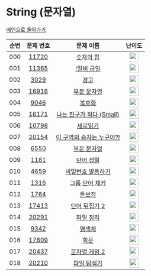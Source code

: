 # String (문자열)

[메인으로 돌아가기](https://github.com/Alom-codingTest/codingTest-25-1)

| 순번  |                                   문제 번호                                   |                                         문제 이름                                         |                                        난이도                                         |
|:---:|:-------------------------------------------------------------------------:|:-------------------------------------------------------------------------------------:|:----------------------------------------------------------------------------------:|
| 000 | <a href="https://www.acmicpc.net/problem/11720" target="_blank">11720</a> |       <a href="https://www.acmicpc.net/problem/11720" target="_blank">숫자의 합</a>       | <img height="25px" width="25px" src="https://static.solved.ac/tier_small/2.svg"/>  |<a href="./../../solution/string/11720" target="_blank">바로 가기</a>|
| 001 | <a href="https://www.acmicpc.net/problem/11365" target="_blank">11365</a> |      <a href="https://www.acmicpc.net/problem/11365" target="_blank">!밀비 급일</a>       | <img height="25px" width="25px" src="https://static.solved.ac/tier_small/2.svg"/>  |<a href="./../../solution/string/11365" target="_blank">바로 가기</a>|
| 002 |  <a href="https://www.acmicpc.net/problem/3029" target="_blank">3029</a>  |         <a href="https://www.acmicpc.net/problem/3029" target="_blank">경고</a>         | <img height="25px" width="25px" src="https://static.solved.ac/tier_small/3.svg"/>  |<a href="./../../solution/string/3029" target="_blank">바로 가기</a>|
| 003 | <a href="https://www.acmicpc.net/problem/16916" target="_blank">16916</a> |      <a href="https://www.acmicpc.net/problem/16916" target="_blank">부분 문자열</a>       | <img height="25px" width="25px" src="https://static.solved.ac/tier_small/4.svg"/>  ||
| 004 |  <a href="https://www.acmicpc.net/problem/9046" target="_blank">9046</a>  |        <a href="https://www.acmicpc.net/problem/9046" target="_blank">복호화</a>         | <img height="25px" width="25px" src="https://static.solved.ac/tier_small/4.svg"/>  |<a href="./../../solution/string/9046" target="_blank">바로 가기</a>|
| 005 | <a href="https://www.acmicpc.net/problem/16171" target="_blank">16171</a> | <a href="https://www.acmicpc.net/problem/16171" target="_blank">나는 친구가 적다 (Small)</a> | <img height="25px" width="25px" src="https://static.solved.ac/tier_small/4.svg"/>  |<a href="./../../solution/string/16171" target="_blank">바로 가기</a>|
| 006 | <a href="https://www.acmicpc.net/problem/10798" target="_blank">10798</a> |       <a href="https://www.acmicpc.net/problem/10798" target="_blank">세로읽기</a>        | <img height="25px" width="25px" src="https://static.solved.ac/tier_small/5.svg"/>  |<a href="./../../solution/string/10798" target="_blank">바로 가기</a>|
| 007 | <a href="https://www.acmicpc.net/problem/20154" target="_blank">20154</a> |  <a href="https://www.acmicpc.net/problem/20154" target="_blank">이 구역의 승자는 누구야?!</a>  | <img height="25px" width="25px" src="https://static.solved.ac/tier_small/5.svg"/>  |<a href="./../../solution/string/20154" target="_blank">바로 가기</a>|
| 008 |  <a href="https://www.acmicpc.net/problem/6550" target="_blank">6550</a>  |       <a href="https://www.acmicpc.net/problem/6550" target="_blank">부분 문자열</a>       | <img height="25px" width="25px" src="https://static.solved.ac/tier_small/6.svg"/>  |<a href="./../../solution/string/6550" target="_blank">바로 가기</a>|
| 009 |  <a href="https://www.acmicpc.net/problem/1181" target="_blank">1181</a>  |       <a href="https://www.acmicpc.net/problem/1181" target="_blank">단어 정렬</a>        | <img height="25px" width="25px" src="https://static.solved.ac/tier_small/6.svg"/>  |<a href="./../../solution/string/1181" target="_blank">바로 가기</a>|
| 010 |  <a href="https://www.acmicpc.net/problem/4659" target="_blank">4659</a>  |     <a href="https://www.acmicpc.net/problem/4659" target="_blank">비밀번호 발음하기</a>      | <img height="25px" width="25px" src="https://static.solved.ac/tier_small/6.svg"/>  |<a href="./../../solution/string/4659" target="_blank">바로 가기</a>|
| 011 |  <a href="https://www.acmicpc.net/problem/1316" target="_blank">1316</a>  |      <a href="https://www.acmicpc.net/problem/1316" target="_blank">그룹 단어 체커</a>      | <img height="25px" width="25px" src="https://static.solved.ac/tier_small/6.svg"/>  |<a href="./../../solution/string/1316" target="_blank">바로 가기</a>|
| 012 |  <a href="https://www.acmicpc.net/problem/1764" target="_blank">1764</a>  |        <a href="https://www.acmicpc.net/problem/1764" target="_blank">듣보잡</a>         | <img height="25px" width="25px" src="https://static.solved.ac/tier_small/7.svg"/>  |<a href="./../../solution/string/1764" target="_blank">바로 가기</a>|
| 013 | <a href="https://www.acmicpc.net/problem/17413" target="_blank">17413</a> |     <a href="https://www.acmicpc.net/problem/17413" target="_blank">단어 뒤집기 2</a>      | <img height="25px" width="25px" src="https://static.solved.ac/tier_small/8.svg"/>  |<a href="./../../solution/string/17413" target="_blank">바로 가기</a>|
| 014 | <a href="https://www.acmicpc.net/problem/20291" target="_blank">20291</a> |       <a href="https://www.acmicpc.net/problem/20291" target="_blank">파일 정리</a>       | <img height="25px" width="25px" src="https://static.solved.ac/tier_small/8.svg"/>  |<a href="./../../solution/string/20291" target="_blank">바로 가기</a>|
| 015 |  <a href="https://www.acmicpc.net/problem/9342" target="_blank">9342</a>  |        <a href="https://www.acmicpc.net/problem/9342" target="_blank">염색체</a>         | <img height="25px" width="25px" src="https://static.solved.ac/tier_small/8.svg"/>  |<a href="./../../solution/string/9342" target="_blank">바로 가기</a>|
| 016 | <a href="https://www.acmicpc.net/problem/17609" target="_blank">17609</a> |        <a href="https://www.acmicpc.net/problem/17609" target="_blank">회문</a>         | <img height="25px" width="25px" src="https://static.solved.ac/tier_small/11.svg"/> |<a href="./../../solution/string/17609" target="_blank">바로 가기</a>|
| 017 | <a href="https://www.acmicpc.net/problem/20437" target="_blank">20437</a> |     <a href="https://www.acmicpc.net/problem/20437" target="_blank">문자열 게임 2</a>      | <img height="25px" width="25px" src="https://static.solved.ac/tier_small/11.svg"/> |<a href="./../../solution/string/20437" target="_blank">바로 가기</a>|
| 018 | <a href="https://www.acmicpc.net/problem/20210" target="_blank">20210</a> |      <a href="https://www.acmicpc.net/problem/20210" target="_blank">파일 탐색기</a>       | <img height="25px" width="25px" src="https://static.solved.ac/tier_small/13.svg"/> ||
